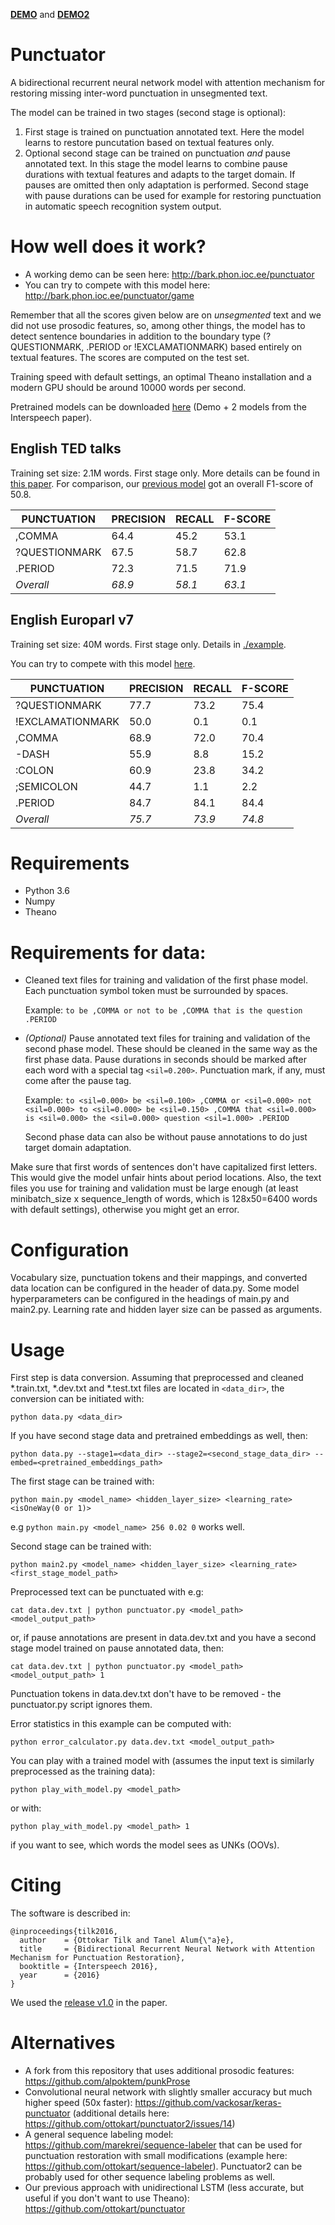 **[DEMO](http://bark.phon.ioc.ee/punctuator)** and **[DEMO2](http://bark.phon.ioc.ee/punctuator/game)**

# Punctuator

A bidirectional recurrent neural network model with attention mechanism for restoring missing inter-word punctuation in unsegmented text.

The model can be trained in two stages (second stage is optional):

1. First stage is trained on punctuation annotated text. Here the model learns to restore puncutation based on textual features only.
2. Optional second stage can be trained on punctuation *and* pause annotated text. In this stage the model learns to combine pause durations with textual features and adapts to the target domain. If pauses are omitted then only adaptation is performed. Second stage with pause durations can be used for example for restoring punctuation in automatic speech recognition system output.

# How well does it work?

* A working demo can be seen here: http://bark.phon.ioc.ee/punctuator
* You can try to compete with this model here: http://bark.phon.ioc.ee/punctuator/game

Remember that all the scores given below are on _unsegmented_ text and we did not use prosodic features, so, among other things, the model has to detect sentence boundaries in addition to the boundary type (?QUESTIONMARK, .PERIOD or !EXCLAMATIONMARK) based entirely on textual features. The scores are computed on the test set.

Training speed with default settings, an optimal Theano installation and a modern GPU should be around 10000 words per second.

Pretrained models can be downloaded [here](https://drive.google.com/drive/folders/0B7BsN5f2F1fZQnFsbzJ3TWxxMms?usp=sharing) (Demo + 2 models from the Interspeech paper).

## English TED talks
Training set size: 2.1M words. First stage only. More details can be found in [this paper](http://www.isca-speech.org/archive/Interspeech_2016/pdfs/1517.PDF).
For comparison, our [previous model](https://github.com/ottokart/punctuator) got an overall F1-score of 50.8.

PUNCTUATION      | PRECISION | RECALL    | F-SCORE
--- | --- | --- | ---
,COMMA           | 64.4 | 45.2 | 53.1
?QUESTIONMARK    | 67.5 | 58.7 | 62.8
.PERIOD          | 72.3 | 71.5 | 71.9
_Overall_        | _68.9_ | _58.1_ | _63.1_

## English Europarl v7
Training set size: 40M words. First stage only. Details in [./example](https://github.com/ottokart/punctuator2/tree/master/example).

You can try to compete with this model [here](http://bark.phon.ioc.ee/punctuator/game).

PUNCTUATION      | PRECISION | RECALL    | F-SCORE
---              | ---       | ---       | ---
?QUESTIONMARK    | 77.7      |  73.2     |  75.4
!EXCLAMATIONMARK | 50.0      |  0.1      |  0.1
,COMMA           | 68.9      |  72.0     |  70.4
-DASH            | 55.9      |  8.8      |  15.2
:COLON           | 60.9      |  23.8     |  34.2
;SEMICOLON       | 44.7      |  1.1      |  2.2
.PERIOD          | 84.7      |  84.1     |  84.4
_Overall_        | _75.7_    | _73.9_    | _74.8_

# Requirements
* Python 3.6
* Numpy
* Theano

# Requirements for data:

* Cleaned text files for training and validation of the first phase model. Each punctuation symbol token must be surrounded by spaces.

  Example:
  ```to be ,COMMA or not to be ,COMMA that is the question .PERIOD```
* *(Optional)* Pause annotated text files for training and validation of the second phase model. These should be cleaned in the same way as the first phase data. Pause durations in seconds should be marked after each word with a special tag `<sil=0.200>`. Punctuation mark, if any, must come after the pause tag.

  Example:
  ```to <sil=0.000> be <sil=0.100> ,COMMA or <sil=0.000> not <sil=0.000> to <sil=0.000> be <sil=0.150> ,COMMA that <sil=0.000> is <sil=0.000> the <sil=0.000> question <sil=1.000> .PERIOD```

  Second phase data can also be without pause annotations to do just target domain adaptation.
  
Make sure that first words of sentences don't have capitalized first letters. This would give the model unfair hints about period locations. Also, the text files you use for training and validation must be large enough (at least minibatch_size x sequence_length of words, which is 128x50=6400 words with default settings), otherwise you might get an error.

# Configuration
Vocabulary size, punctuation tokens and their mappings, and converted data location can be configured in the header of data.py.
Some model hyperparameters can be configured in the headings of main.py and main2.py. Learning rate and hidden layer size can be passed as arguments.

# Usage

First step is data conversion. Assuming that preprocessed and cleaned *.train.txt, *.dev.txt and *.test.txt files are located in `<data_dir>`, the conversion can be initiated with:

`python data.py <data_dir>`

If you have second stage data and pretrained embeddings as well, then:

`python data.py --stage1=<data_dir> --stage2=<second_stage_data_dir> --embed=<pretrained_embeddings_path>`



The first stage can be trained with:

`python main.py <model_name> <hidden_layer_size> <learning_rate> <isOneWay(0 or 1)>`

e.g `python main.py <model_name> 256 0.02 0` works well.



Second stage can be trained with:

`python main2.py <model_name> <hidden_layer_size> <learning_rate> <first_stage_model_path>`



Preprocessed text can be punctuated with e.g:

`cat data.dev.txt | python punctuator.py <model_path> <model_output_path>`

or, if pause annotations are present in data.dev.txt and you have a second stage model trained on pause annotated data, then:

`cat data.dev.txt | python punctuator.py <model_path> <model_output_path> 1`

Punctuation tokens in data.dev.txt don't have to be removed - the punctuator.py script ignores them.


Error statistics in this example can be computed with:

`python error_calculator.py data.dev.txt <model_output_path>`


You can play with a trained model with (assumes the input text is similarly preprocessed as the training data):

`python play_with_model.py <model_path>`

or with:

`python play_with_model.py <model_path> 1`

if you want to see, which words the model sees as UNKs (OOVs).


# Citing

The software is described in:

    @inproceedings{tilk2016,
      author    = {Ottokar Tilk and Tanel Alum{\"a}e},
      title     = {Bidirectional Recurrent Neural Network with Attention Mechanism for Punctuation Restoration},
      booktitle = {Interspeech 2016},
      year      = {2016}
    }

We used the [release v1.0](https://github.com/ottokart/punctuator2/releases/tag/v1.0) in the paper.

# Alternatives

* A fork from this repository that uses additional prosodic features: https://github.com/alpoktem/punkProse
* Convolutional neural network with slightly smaller accuracy but much higher speed (50x faster): https://github.com/vackosar/keras-punctuator (additional details here: https://github.com/ottokart/punctuator2/issues/14)
* A general sequence labeling model: https://github.com/marekrei/sequence-labeler that can be used for punctuation restoration with small modifications (example here: https://github.com/ottokart/sequence-labeler). Punctuator2 can be probably used for other sequence labeling problems as well.
* Our previous approach with unidirectional LSTM (less accurate, but useful if you don't want to use Theano): https://github.com/ottokart/punctuator
